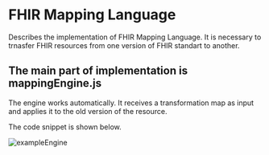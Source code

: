 # FHIR Mapping Language
Describes the implementation of FHIR Mapping Language. It is necessary to trnasfer FHIR resources from one version of FHIR standart to another.

## The main part of implementation is mappingEngine.js
The engine works automatically. It receives a transformation map as input and applies it to the old version of the resource.

The code snippet is shown below.

![exampleEngine](https://user-images.githubusercontent.com/25884047/59756959-6b539b80-9293-11e9-8d97-9693bdc2e723.png)
